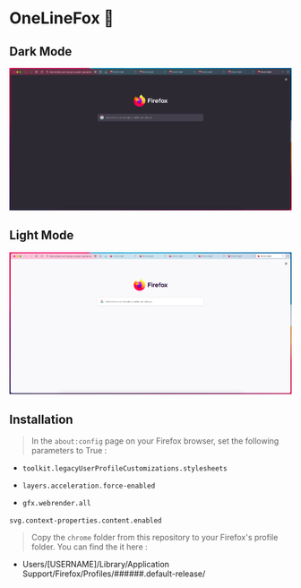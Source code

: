 # OneLineFox :rocket:

## Dark Mode
![](https://github.com/0xMisagi/OneLineFox/blob/main/screenshots/oneline-dark.png?raw=true)

## Light Mode
![](https://github.com/0xMisagi/OneLineFox/blob/main/screenshots/oneline-light.png?raw=true)


## Installation

> In the `about:config` page on your Firefox browser, set the following parameters to True :

 - `toolkit.legacyUserProfileCustomizations.stylesheets`
 
 - `layers.acceleration.force-enabled`

 - `gfx.webrender.all`

`svg.context-properties.content.enabled`

> Copy the `chrome` folder from this repository to your Firefox's profile folder. You can find the it here :

 - Users/[USERNAME]/Library/Application Support/Firefox/Profiles/######.default-release/

